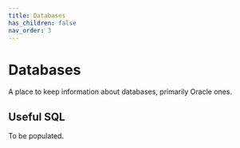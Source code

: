 ```yaml
---
title: Databases
has_children: false
nav_order: 3
---
```


# Databases

A place to keep information about databases, primarily Oracle ones.

## Useful SQL

To be populated.
